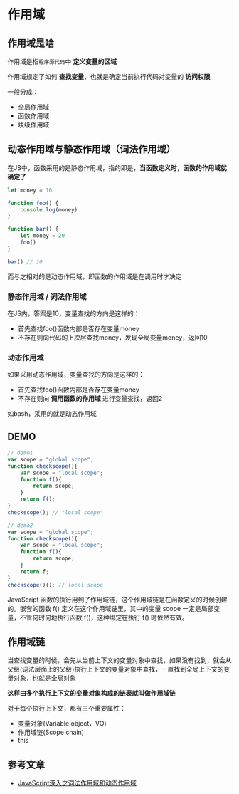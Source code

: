 # 作用域

## 作用域是啥

作用域是指`程序源代码`中 **定义变量的区域**

作用域规定了如何 **查找变量**，也就是确定当前执行代码对变量的 **访问权限**

一般分成：

- 全局作用域
- 函数作用域
- 块级作用域

## 动态作用域与静态作用域（词法作用域）

在JS中，函数采用的是静态作用域，指的即是，**当函数定义时，函数的作用域就确定了**

```js
let money = 10

function foo() {
    console.log(money)
}

function bar() {
    let money = 20
    foo()
}

bar() // 10
```

而与之相对的是动态作用域，即函数的作用域是在调用时才决定

### 静态作用域 / 词法作用域

在JS内，答案是10，变量查找的方向是这样的：

- 首先查找foo()函数内部是否存在变量money
- 不存在则向代码的上次层查找money，发现全局变量money，返回10

### 动态作用域

如果采用动态作用域，变量查找的方向是这样的：

- 首先查找foo()函数内部是否存在变量money
- 不存在则向 **调用函数的作用域** 进行变量查找，返回2

如bash，采用的就是动态作用域

## DEMO

```js
// demo1
var scope = "global scope";
function checkscope(){
    var scope = "local scope";
    function f(){
        return scope;
    }
    return f();
}
checkscope(); // "local scope"

// demo2
var scope = "global scope";
function checkscope(){
    var scope = "local scope";
    function f(){
        return scope;
    }
    return f;
}
checkscope()(); // local scope
```

JavaScript 函数的执行用到了作用域链，这个作用域链是在函数定义的时候创建的。嵌套的函数 f() 定义在这个作用域链里，其中的变量 scope 一定是局部变量，不管何时何地执行函数 f()，这种绑定在执行 f() 时依然有效。

## 作用域链

当查找变量的时候，会先从当前上下文的变量对象中查找，如果没有找到，就会从父级(词法层面上的父级)执行上下文的变量对象中查找，一直找到全局上下文的变量对象，也就是全局对象

**这样由多个执行上下文的变量对象构成的链表就叫做作用域链**

对于每个执行上下文，都有三个重要属性：

- 变量对象(Variable object，VO)
- 作用域链(Scope chain)
- this

## 参考文章

- [JavaScript深入之词法作用域和动态作用域](https://github.com/mqyqingfeng/Blog/issues/3)
